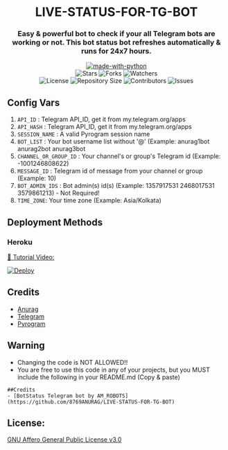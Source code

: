 <h1 align= center> LIVE-STATUS-FOR-TG-BOT</h1>
<h3 align = center>Easy & powerful bot to check if your all Telegram bots are working or not. This bot status bot refreshes automatically & runs for 24x7 hours.</h3>
<p align="center">
<a href="https://python.org"><img src="http://forthebadge.com/images/badges/made-with-python.svg" alt="made-with-python"></a>
<br>
    <img src="https://img.shields.io/github/stars/8769ANURAG/LIVE-STATUS-FOR-TG-BOT?style=for-the-badge" alt="Stars">
    <img src="https://img.shields.io/github/forks/8769ANURAG/LIVE-STATUS-FOR-TG-BOT?style=for-the-badge" alt="Forks">
    <img src="https://img.shields.io/github/watchers/8769ANURAG/LIVE-STATUS-FOR-TG-BOT?style=for-the-badge" alt="Watchers"> 
<br>
    <img src="https://img.shields.io/github/license/8769ANURAG/LIVE-STATUS-FOR-TG-BOT?style=for-the-badge" alt="License">
    <img src="https://img.shields.io/github/repo-size/8769ANURAG/LIVE-STATUS-FOR-TG-BOT?style=for-the-badge" alt="Repository Size">
    <img src="https://img.shields.io/github/contributors/8769ANURAG/LIVE-STATUS-FOR-TG-BOT?style=for-the-badge" alt="Contributors">
    <img src="https://img.shields.io/github/issues/8769ANURAG/LIVE-STATUS-FOR-TG-BOT?style=for-the-badge" alt="Issues">
</p>  

## Config Vars
1. `API_ID` : Telegram API_ID, get it from my.telegram.org/apps
2. `API_HASH` : Telegram API_ID, get it from my.telegram.org/apps
3. `SESSION_NAME` : A valid Pyrogram session name
4. `BOT_LIST` : Your bot username list without '@' (Example: anurag1bot anurag2bot anurag3bot
5. `CHANNEL_OR_GROUP_ID` : Your channel's or group's Telegram id (Example: -1001246808622)
6. `MESSAGE_ID` : Telegram id of message from your channel or group (Example: 10)
7. `BOT_ADMIN_IDS` : Bot admin(s) id(s) (Example: 1357917531 2468017531 3579861213) - Not Required!
8. `TIME_ZONE`: Your time zone (Example: Asia/Kolkata)

## Deployment Methods

### Heroku

[🎥 Tutorial Video: ](https://youtube.com/channel/UCqts9WhhlioK3RB9XQQzoAg)    
    
[![Deploy](https://www.herokucdn.com/deploy/button.svg)](https://heroku.com/deploy?template=https://github.com/8769ANURAG/LIVE-STATUS-FOR-TG-BOT)
    
## Credits
- [Anurag](https://github.com/8769ANURAG)
- [Telegram](https://t.me/sources_cods)
- [Pyrogram](https://github.com/pyrogram/pyrogram)

## Warning

- Changing the code is NOT ALLOWED!!    
- You are free to use this code in any of your projects, but you MUST include the following in your README.md (Copy & paste)

```
##Credits
- [BotStatus Telegram bot by AM_ROBOTS] (https://github.com/8769ANURAG/LIVE-STATUS-FOR-TG-BOT)
```
## License: 
[GNU Affero General Public License v3.0](https://github.com/8769ANURAG/LIVE-STATUS-FOR-TG-BOT/blob/master/LICENSE)
